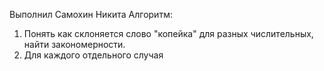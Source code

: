 Выполнил Самохин Никита 
Алгоритм:
1. Понять как склоняется слово "копейка" для разных числительных, найти закономерности.
2. Для каждого отдельного случая 

